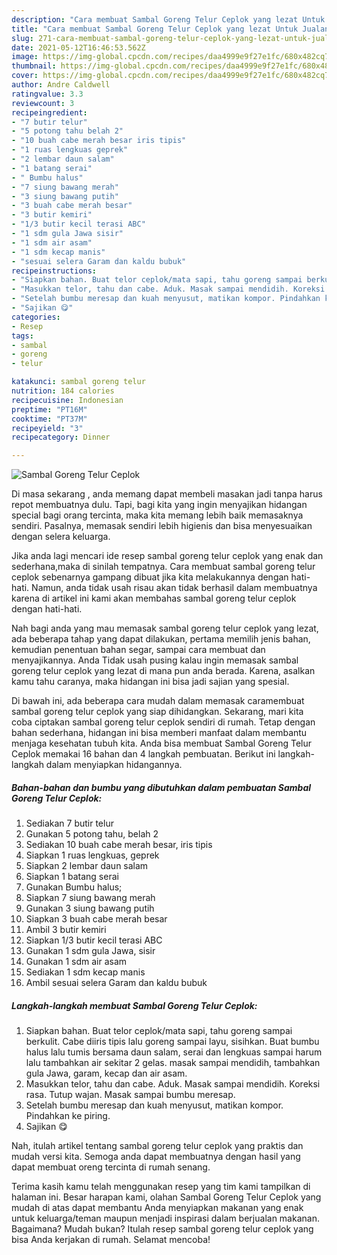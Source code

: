 ```yaml
---
description: "Cara membuat Sambal Goreng Telur Ceplok yang lezat Untuk Jualan"
title: "Cara membuat Sambal Goreng Telur Ceplok yang lezat Untuk Jualan"
slug: 271-cara-membuat-sambal-goreng-telur-ceplok-yang-lezat-untuk-jualan
date: 2021-05-12T16:46:53.562Z
image: https://img-global.cpcdn.com/recipes/daa4999e9f27e1fc/680x482cq70/sambal-goreng-telur-ceplok-foto-resep-utama.jpg
thumbnail: https://img-global.cpcdn.com/recipes/daa4999e9f27e1fc/680x482cq70/sambal-goreng-telur-ceplok-foto-resep-utama.jpg
cover: https://img-global.cpcdn.com/recipes/daa4999e9f27e1fc/680x482cq70/sambal-goreng-telur-ceplok-foto-resep-utama.jpg
author: Andre Caldwell
ratingvalue: 3.3
reviewcount: 3
recipeingredient:
- "7 butir telur"
- "5 potong tahu belah 2"
- "10 buah cabe merah besar iris tipis"
- "1 ruas lengkuas geprek"
- "2 lembar daun salam"
- "1 batang serai"
- " Bumbu halus"
- "7 siung bawang merah"
- "3 siung bawang putih"
- "3 buah cabe merah besar"
- "3 butir kemiri"
- "1/3 butir kecil terasi ABC"
- "1 sdm gula Jawa sisir"
- "1 sdm air asam"
- "1 sdm kecap manis"
- "sesuai selera Garam dan kaldu bubuk"
recipeinstructions:
- "Siapkan bahan. Buat telor ceplok/mata sapi, tahu goreng sampai berkulit. Cabe diiris tipis lalu goreng sampai layu, sisihkan. Buat bumbu halus lalu tumis bersama daun salam, serai dan lengkuas sampai harum lalu tambahkan air sekitar 2 gelas. masak sampai mendidih, tambahkan gula Jawa, garam, kecap dan air asam."
- "Masukkan telor, tahu dan cabe. Aduk. Masak sampai mendidih. Koreksi rasa. Tutup wajan. Masak sampai bumbu meresap."
- "Setelah bumbu meresap dan kuah menyusut, matikan kompor. Pindahkan ke piring."
- "Sajikan 😋"
categories:
- Resep
tags:
- sambal
- goreng
- telur

katakunci: sambal goreng telur 
nutrition: 184 calories
recipecuisine: Indonesian
preptime: "PT16M"
cooktime: "PT37M"
recipeyield: "3"
recipecategory: Dinner

---
```



![Sambal Goreng Telur Ceplok](https://img-global.cpcdn.com/recipes/daa4999e9f27e1fc/680x482cq70/sambal-goreng-telur-ceplok-foto-resep-utama.jpg)

Di masa  sekarang , anda memang dapat membeli masakan jadi tanpa harus repot membuatnya dulu. Tapi, bagi kita yang ingin menyajikan hidangan special bagi orang tercinta, maka kita memang lebih baik memasaknya sendiri. Pasalnya, memasak sendiri lebih higienis dan bisa menyesuaikan dengan selera keluarga.

Jika anda lagi mencari ide resep sambal goreng telur ceplok yang enak dan sederhana,maka di sinilah tempatnya. Cara membuat sambal goreng telur ceplok  sebenarnya gampang dibuat jika kita melakukannya dengan hati-hati. Namun, anda tidak usah risau akan tidak berhasil dalam membuatnya 
karena di artikel ini kami akan membahas sambal goreng telur ceplok dengan hati-hati.  



Nah bagi anda yang mau memasak sambal goreng telur ceplok yang lezat, ada beberapa tahap yang dapat dilakukan, pertama memilih jenis bahan, kemudian penentuan bahan segar, sampai cara membuat dan menyajikannya. Anda Tidak usah pusing kalau ingin memasak sambal goreng telur ceplok yang lezat di mana pun anda berada. Karena, asalkan kamu  tahu caranya, maka hidangan ini bisa jadi sajian yang spesial.

Di bawah ini, ada beberapa cara mudah dalam memasak caramembuat sambal goreng telur ceplok yang siap dihidangkan. Sekarang, mari kita coba ciptakan sambal goreng telur ceplok sendiri di rumah. Tetap dengan bahan sederhana, hidangan ini bisa memberi manfaat dalam membantu menjaga kesehatan tubuh kita. Anda bisa membuat Sambal Goreng Telur Ceplok memakai 16 bahan dan 4 langkah pembuatan. Berikut ini langkah-langkah dalam menyiapkan hidangannya.

<!--inarticleads1-->

##### Bahan-bahan dan bumbu yang dibutuhkan dalam pembuatan Sambal Goreng Telur Ceplok:

1. Sediakan 7 butir telur
1. Gunakan 5 potong tahu, belah 2
1. Sediakan 10 buah cabe merah besar, iris tipis
1. Siapkan 1 ruas lengkuas, geprek
1. Siapkan 2 lembar daun salam
1. Siapkan 1 batang serai
1. Gunakan  Bumbu halus;
1. Siapkan 7 siung bawang merah
1. Gunakan 3 siung bawang putih
1. Siapkan 3 buah cabe merah besar
1. Ambil 3 butir kemiri
1. Siapkan 1/3 butir kecil terasi ABC
1. Gunakan 1 sdm gula Jawa, sisir
1. Gunakan 1 sdm air asam
1. Sediakan 1 sdm kecap manis
1. Ambil sesuai selera Garam dan kaldu bubuk




<!--inarticleads2-->

##### Langkah-langkah membuat Sambal Goreng Telur Ceplok:

1. Siapkan bahan. Buat telor ceplok/mata sapi, tahu goreng sampai berkulit. Cabe diiris tipis lalu goreng sampai layu, sisihkan. Buat bumbu halus lalu tumis bersama daun salam, serai dan lengkuas sampai harum lalu tambahkan air sekitar 2 gelas. masak sampai mendidih, tambahkan gula Jawa, garam, kecap dan air asam.
1. Masukkan telor, tahu dan cabe. Aduk. Masak sampai mendidih. Koreksi rasa. Tutup wajan. Masak sampai bumbu meresap.
1. Setelah bumbu meresap dan kuah menyusut, matikan kompor. Pindahkan ke piring.
1. Sajikan 😋




Nah, itulah artikel tentang  sambal goreng telur ceplok  yang praktis dan mudah versi kita. Semoga anda dapat membuatnya dengan hasil yang dapat membuat oreng tercinta di rumah senang. 

Terima kasih kamu telah menggunakan resep yang tim kami tampilkan di halaman ini. Besar harapan kami, olahan  Sambal Goreng Telur Ceplok yang mudah di atas dapat membantu Anda menyiapkan makanan yang enak untuk keluarga/teman maupun menjadi inspirasi dalam berjualan makanan. Bagaimana? Mudah bukan? Itulah resep sambal goreng telur ceplok yang bisa Anda kerjakan di rumah. Selamat mencoba!

